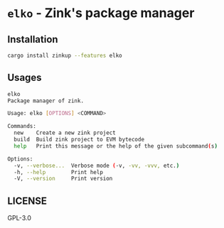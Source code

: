 # `elko` - Zink's package manager

## Installation

```bash
cargo install zinkup --features elko
```

## Usages

```bash
elko
Package manager of zink.

Usage: elko [OPTIONS] <COMMAND>

Commands:
  new    Create a new zink project
  build  Build zink project to EVM bytecode
  help   Print this message or the help of the given subcommand(s)

Options:
  -v, --verbose...  Verbose mode (-v, -vv, -vvv, etc.)
  -h, --help        Print help
  -V, --version     Print version
```

## LICENSE

GPL-3.0
